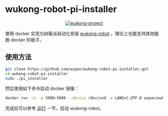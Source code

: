 # wukong-robot-pi-installer

<p align="center">
  <a href="https://github.com/users/wzpan/projects/1"><img alt="wukong-project" src="https://img.shields.io/badge/project-wukong-informational.svg?style=flat-square"></a>
</p>

使用 docker 实现为树莓派自动化安装 [wukong-robot](https://github.com/wzpan/wukong-robot) 。理论上也能支持其他能跑 docker 的板子。

## 使用方法

``` bash
git clone https://github.com/wzpan/wukong-robot-pi-installer.git
cd wukong-robot-pi-installer
sudo ./pi_installer
```

然后使用如下命令启动 docker 镜像：

``` bash
docker run -it -p 5000:5000 --device /dev/snd -e LANG=C.UTF-8 wzpan/wukong-robot:latest
```

完成后可以参考 [运行](https://wukong.hahack.com/#/run) 一节，启动 wukong-robot。
